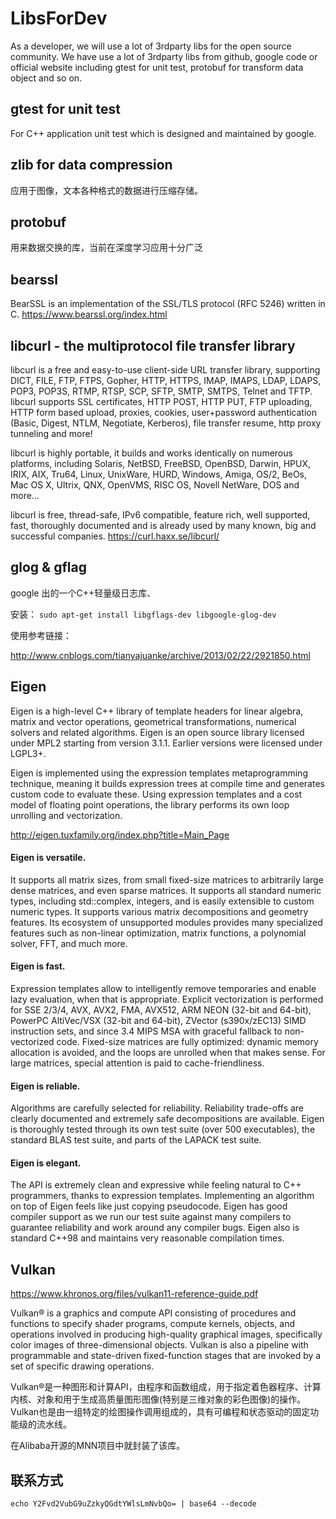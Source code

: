 # LibsForDev

As a developer, we will use a lot of 3rdparty libs for the open source community. 
We have use a lot of 3rdparty libs from github, google code or official website including 
gtest for unit test, protobuf for transform data object and so on.

## gtest for unit test
For C++ application unit test which is designed and maintained by google.

## zlib for data compression
应用于图像，文本各种格式的数据进行压缩存储。


## protobuf
用来数据交换的库，当前在深度学习应用十分广泛


## bearssl
BearSSL is an implementation of the SSL/TLS protocol (RFC 5246) written in C. 
https://www.bearssl.org/index.html

## libcurl - the multiprotocol file transfer library
libcurl is a free and easy-to-use client-side URL transfer library, supporting DICT, FILE, FTP, FTPS, Gopher, HTTP, HTTPS, IMAP, IMAPS, LDAP, LDAPS, POP3, POP3S, RTMP, RTSP, SCP, SFTP, SMTP, SMTPS, Telnet and TFTP. libcurl supports SSL certificates, HTTP POST, HTTP PUT, FTP uploading, HTTP form based upload, proxies, cookies, user+password authentication (Basic, Digest, NTLM, Negotiate, Kerberos), file transfer resume, http proxy tunneling and more!

libcurl is highly portable, it builds and works identically on numerous platforms, including Solaris, NetBSD, FreeBSD, OpenBSD, Darwin, HPUX, IRIX, AIX, Tru64, Linux, UnixWare, HURD, Windows, Amiga, OS/2, BeOs, Mac OS X, Ultrix, QNX, OpenVMS, RISC OS, Novell NetWare, DOS and more...

libcurl is free, thread-safe, IPv6 compatible, feature rich, well supported, fast, thoroughly documented and is already used by many known, big and successful companies.
https://curl.haxx.se/libcurl/

## glog & gflag
google 出的一个C++轻量级日志库、

安装： `sudo apt-get install libgflags-dev libgoogle-glog-dev`

使用参考链接：

http://www.cnblogs.com/tianyajuanke/archive/2013/02/22/2921850.html

## Eigen
Eigen is a high-level C++ library of template headers for linear algebra, matrix and vector operations, geometrical transformations, numerical solvers and related algorithms. Eigen is an open source library licensed under MPL2 starting from version 3.1.1. Earlier versions were licensed under LGPL3+.

Eigen is implemented using the expression templates metaprogramming technique, meaning it builds expression trees at compile time and generates custom code to evaluate these. Using expression templates and a cost model of floating point operations, the library performs its own loop unrolling and vectorization.

http://eigen.tuxfamily.org/index.php?title=Main_Page

#### Eigen is versatile.

It supports all matrix sizes, from small fixed-size matrices to arbitrarily large dense matrices, and even sparse matrices.
It supports all standard numeric types, including std::complex, integers, and is easily extensible to custom numeric types.
It supports various matrix decompositions and geometry features.
Its ecosystem of unsupported modules provides many specialized features such as non-linear optimization, matrix functions, a polynomial solver, FFT, and much more.

#### Eigen is fast.

Expression templates allow to intelligently remove temporaries and enable lazy evaluation, when that is appropriate.
Explicit vectorization is performed for SSE 2/3/4, AVX, AVX2, FMA, AVX512, ARM NEON (32-bit and 64-bit), PowerPC AltiVec/VSX (32-bit and 64-bit), ZVector (s390x/zEC13) SIMD instruction sets, and since 3.4 MIPS MSA with graceful fallback to non-vectorized code.
Fixed-size matrices are fully optimized: dynamic memory allocation is avoided, and the loops are unrolled when that makes sense.
For large matrices, special attention is paid to cache-friendliness.

#### Eigen is reliable.

Algorithms are carefully selected for reliability. Reliability trade-offs are clearly documented and extremely safe decompositions are available.
Eigen is thoroughly tested through its own test suite (over 500 executables), the standard BLAS test suite, and parts of the LAPACK test suite.

#### Eigen is elegant.

The API is extremely clean and expressive while feeling natural to C++ programmers, thanks to expression templates.
Implementing an algorithm on top of Eigen feels like just copying pseudocode.
Eigen has good compiler support as we run our test suite against many compilers to guarantee reliability and work around any compiler bugs. Eigen also is standard C++98 and maintains very reasonable compilation times.

## Vulkan
https://www.khronos.org/files/vulkan11-reference-guide.pdf

Vulkan® is a graphics and compute API consisting of procedures and functions to specify shader programs, compute kernels, objects, and operations involved in producing high-quality graphical images, specifically color images of three-dimensional objects. Vulkan is also a pipeline with programmable and state-driven fixed-function stages that are invoked by a set of specific drawing operations.

Vulkan®是一种图形和计算API，由程序和函数组成，用于指定着色器程序、计算内核、对象和用于生成高质量图形图像(特别是三维对象的彩色图像)的操作。Vulkan也是由一组特定的绘图操作调用组成的，具有可编程和状态驱动的固定功能级的流水线。

在Alibaba开源的MNN项目中就封装了该库。

## 联系方式

`echo Y2Fvd2VubG9uZzkyQGdtYWlsLmNvbQo= | base64 --decode`